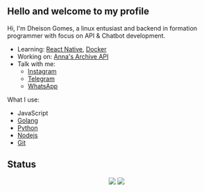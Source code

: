 ## Hello and welcome to my profile

Hi, I'm Dheison Gomes, a linux entusiast and backend in formation programmer
with focus on API & Chatbot development.

  - Learning: [React Native](https://reactnative.dev), [Docker](https://www.docker.com)
  - Working on: [Anna's Archive API](/dheison0/annas-archive/api)
  - Talk with me:
    - [Instagram]
    - [Telegram]
    - [WhatsApp]

What I use:
  - JavaScript
  - [Golang](https://go.dev)
  - [Python](https://python.org)
  - [Nodejs](https://nodejs.com)
  - [Git](https://git-scm.com)


## Status

<div align='center' >
  <img src='https://github-readme-stats.vercel.app/api/top-langs/?username=dheison0&langs_count=10&layout=compact&hide=vim%20script&theme=dracula&locale=en' />
  <img src='https://github-readme-stats.vercel.app/api?username=dheison0&show_icons=true&line_height=27&count_private=true&theme=dracula&locale=en' />
</div>

<!-- Links -->
[Instagram]: <https://instagram.com/dheison0>
[Telegram]: <https://t.me/dheison0>
[WhatsApp]: <https://wa.me/qr/S3T7RDJPBZOSH1>
